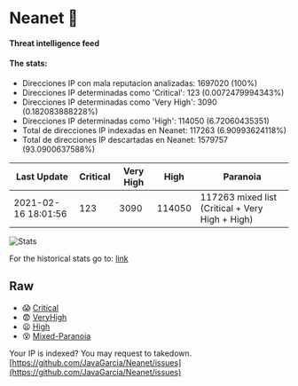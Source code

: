 # Neanet :hocho:
#### Threat intelligence feed
#### The stats:

- Direcciones IP con mala reputacion analizadas: 1697020 (100%)
- Direcciones IP determinadas como 'Critical':  123 (0.0072479994343%)
- Direcciones IP determinadas como 'Very High':  3090 (0.182083888228%)
- Direcciones IP determinadas como 'High':  114050 (6.72060435351)
- Total de direcciones IP indexadas en Neanet:  117263 (6.90993624118%)
- Total de direcciones IP descartadas en Neanet:  1579757 (93.0900637588%)

| Last Update | Critical | Very High | High | Paranoia |
| --- | --- | --- | --- | --- |
| 2021-02-16 18:01:56 | 123 | 3090 | 114050 | 117263 mixed list (Critical + Very High + High)|

![Stats](https://docs.google.com/spreadsheets/d/e/2PACX-1vSnaNMIXVabIpDJjufMlzH7poXnshF3mgd8Is1g9ytUEzVsP5my4Trn8f-xkoLLQ38xpL3HtmUexLo6/pubchart?oid=501124687&format=image)

For the historical stats go to: [link](/stats.csv)
## Raw
- :scream: [Critical](https://raw.githubusercontent.com/JavaGarcia/Neanet/master/blacklists/neanet_critical.txt)
- :fearful: [VeryHigh](https://raw.githubusercontent.com/JavaGarcia/Neanet/master/blacklists/neanet_veryHigh.txtt)
- :frowning: [High](https://raw.githubusercontent.com/JavaGarcia/Neanet/master/blacklists/neanet_high.txt)
- :dizzy_face: [Mixed-Paranoia](https://raw.githubusercontent.com/JavaGarcia/Neanet/master/blacklists/neanet_all.txt)


Your IP is indexed? You may request to takedown. [https://github.com/JavaGarcia/Neanet/issues](https://github.com/JavaGarcia/Neanet/issues)



















































































































































































































































































































































































































































































































































































































































































































































































































































































































































































































































































































































































































































































































































































































































































































































































































































































































































































































































































































































































































































































































































































































































































































































































































































































































































































































































































































































































































































































































































































































































































































































































































































































































































































































































































































































































































































































































































































































































































































































































































































































































































































































































































































































































































